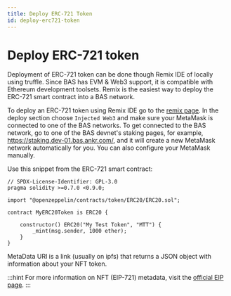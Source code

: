 ```yaml
---
title: Deploy ERC-721 Token
id: deploy-erc721-token
---
```


# Deploy ERC-721 token

Deployment of ERC-721 token can be done though Remix IDE of locally using truffle. 
Since BAS has EVM & Web3 support, it is compatible with Ethereum development toolsets. 
Remix is the easiest way to deploy the ERC-721 smart contract into a BAS network.

To deploy an ERC-721 token using Remix IDE go to the [remix page](https://remix.ethereum.org/). 
In the deploy section choose `Injected Web3` and make sure your MetaMask is connected to one of the BAS networks. 
To get connected to the BAS network, go to one of the BAS devnet's staking pages, for example, https://staking.dev-01.bas.ankr.com/, and it will create a new MetaMask network automatically for you. 
You can also configure your MetaMask manually.

Use this snippet from the ERC-721 smart contract:

```
// SPDX-License-Identifier: GPL-3.0
pragma solidity >=0.7.0 <0.9.0;

import "@openzeppelin/contracts/token/ERC20/ERC20.sol";

contract MyERC20Token is ERC20 {

    constructor() ERC20("My Test Token", "MTT") {
        _mint(msg.sender, 1000 ether);
    }
}
```

MetaData URI is a link (usually on ipfs) that returns a JSON object with information about your NFT token.

:::hint
For more information on NFT (EIP-721) metadata, visit the [official EIP page](https://github.com/ethereum/EIPs/blob/master/EIPS/eip-721.md).
:::